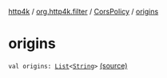 [http4k](../../index.md) / [org.http4k.filter](../index.md) / [CorsPolicy](index.md) / [origins](./origins.md)

# origins

`val origins: `[`List`](https://kotlinlang.org/api/latest/jvm/stdlib/kotlin.collections/-list/index.html)`<`[`String`](https://kotlinlang.org/api/latest/jvm/stdlib/kotlin/-string/index.html)`>` [(source)](https://github.com/http4k/http4k/blob/master/http4k-core/src/main/kotlin/org/http4k/filter/ServerFilters.kt#L33)